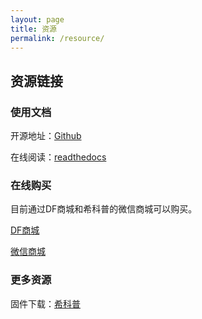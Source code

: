 ```yaml
---
layout: page
title: 资源
permalink: /resource/
---
```


## 资源链接

### 使用文档

开源地址：[Github](https://github.com/vvlink/vvBoard-docs)

在线阅读：[readthedocs](https://vvboard.readthedocs.io/zh_CN/latest/)

### 在线购买

目前通过DF商城和希科普的微信商城可以购买。

[DF商城](https://www.dfrobot.com.cn/search.php?keywords=%E8%99%9A%E8%B0%B7%E5%8F%B7)

[微信商城](http://vvboard.net.cn/plus/view.php?aid=25)

### 更多资源

固件下载：[希科普](http://www.vvboard.com.cn/)